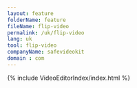 ```yaml
---
layout: feature
folderName: feature
fileName: flip-video
permalink: /uk/flip-video
lang: uk
tool: flip-video
companyName: safevideokit
domain : com
---
```


{% include VideoEditorIndex/index.html %}

   